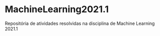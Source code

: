 # MachineLearning2021.1
Repositória de atividades resolvidas na disciplina de Machine Learning 2021.1
